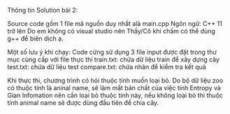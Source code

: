 Thông tin Solution bài 2: 

Source code gồm 1 file mã nguồn duy nhất alà main.cpp
	Ngôn ngữ: C++ 11 trở lên
	Do em không có visual studio nên Thầy/Cô khi chấm có thể dùng g++ để biên dịch ạ.

Một số lưu ý khi chạy: 
	Code cứng sữ dụng 3 file input được đặt trong thư mục cùng cấp với file thực thi
		train.txt: chứa dữ liệu train để xây dựng cây
		test.txt: chứa dữ liệu test
		compare.txt: chứa nhãn để kiểm tra kết quả

Khi thực thi, chương trình có hỏi thuộc tính muốn loại bỏ. 
Do bộ dữ liệu zoo có thuộc tính là aninal name, sẽ làm mất bản chất của việc tính Entropy và Gian Infomation nên cần loại bỏ thuộc tính này, nếu không loại bỏ thì thuộc tính animal name sẽ được dùng đầu tiên để chia cây.